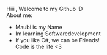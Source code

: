 Hiiii, Welcome to my Github :D              
About me:                                 
- Maubi is my Name                           
- Im learning Softwaredevelopment            
- If you like C#, we can be Friends!          
Code is the life <3                           
